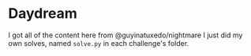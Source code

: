 # Daydream
I got all of the content here from @guyinatuxedo/nightmare
I just did my own solves, named ```solve.py``` in each challenge's folder.
